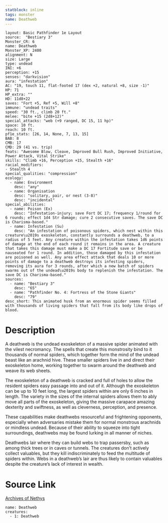```yaml
---
statblock: inline
tags: monster
name: Deathweb
---
```

```statblock
layout: Basic Pathfinder 1e Layout
source:  "Bestiary 3"
Monster_CR: 6
name: Deathweb
Monster_XP: 2400
alignment: N
size: Large
type: undead
INI: +6
perception: +15
senses: "darkvision"
aura: "infestation"
AC: "19, touch 11, flat-footed 17 (dex +2, natural +8, size -1)"
HP: 71
HP_extra: ""
HD: 11d8+22
saves: "Fort +5, Ref +5, Will +8"
immune: "undead traits"
speed: "30 ft., climb 20 ft."
melee: "bite +15 (2d8+12)"
special_attacks: "web (+9 ranged, DC 15, 11 hp)"
space: 10 ft.
reach: 10 ft.
pf1e_stats: [26, 14, None, 7, 13, 15]
BAB: 8
CMB: 17
CMD: 29 (41 vs. trip)
feats: "Awesome Blow, Cleave, Improved Bull Rush, Improved Initiative, Power Attack, Vital Strike"
skills: "Climb +16, Perception +15, Stealth +16"
racial_modifiers:
- Stealth 4
special_qualities: "compression"
ecology:
  - name: Environment
    desc: "any"
  - name: Organisation
    desc: "solitary, pair, or nest (3-8)"
    desc: "incidental"
special_abilities:
  - name: Poison (Ex)
    desc: "Infestation-injury; save Fort DC 17; frequency 1/round for 6 rounds; effect 1d4 Str damage; cure 2 consecutive saves. The save DC is Charisma-based."
  - name: Infestation (Su)
    desc: "An infestation of poisonous spiders, which nest within this creature\u2019s exoskeleton, constantly surrounds a deathweb, to a radius of 5 feet. Any creature within the infestation takes 1d6 points of damage at the end of each round it remains in the area. A creature that takes this damage must make a DC 17 Fortitude save or be nauseated for 1 round. In addition, those damaged by this infestation are poisoned as well. Any area effect attack that deals 10 or more points of damage to a deathweb destroys its infesting spiders, removing its aura for 3 rounds, after which a new batch of spiders swarms out of the undead\u2019s body to replenish the infestation. The save DC is Charisma-based."
sources:
  - name: "Bestiary 3"
    desc: "65"
  - name: "Pathfinder No. 4: Fortress of the Stone Giants"
    desc: "79"
desc_short: This animated husk from an enormous spider seems filled with thousands of living spiders that fall from its body like drops of blood.
```
# Description
A deathweb is the undead exoskeleton of a massive spider animated with the vilest necromancy. The spells that create this monstrosity bind to it thousands of normal spiders, which together form the mind of the undead beast like an arachnid hive. These smaller spiders live in and direct their exoskeleton home, working together to swarm around the deathweb and weave its web sheets.

The exoskeleton of a deathweb is cracked and full of holes to allow the resident spiders easy passage into and out of it. Although the exoskeleton can be up to 10 feet long, the largest spiders within are only 6 inches in length. The variety in the sizes of the internal spiders allows them to ably move all parts of the exoskeleton, giving the massive carapace amazing dexterity and swiftness, as well as cleverness, perception, and presence.

These capabilities make deathwebs resourceful and frightening opponents, especially when adversaries mistake them for normal monstrous arachnids or mindless undead. Because of their ability to squeeze into tight surroundings, deathwebs may be found lurking in all manner of niches.

Deathwebs lair where they can build webs to trap passersby, such as among thick trees or in caves or tunnels. The creatures don’t actively collect valuables, but they kill indiscriminately to feed the multitude of spiders within. Webs in a deathweb’s lair are thus likely to contain valuables despite the creature’s lack of interest in wealth.
# Source Link
[Archives of Nethys](https://aonprd.com/MonsterDisplay.aspx?ItemName=Deathweb)
```encounter-table
name: Deathweb
creatures:
  - 1: Deathweb
```
